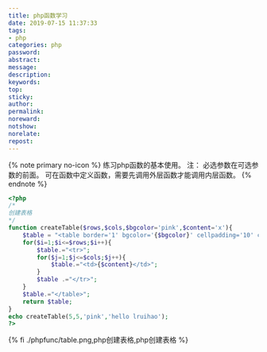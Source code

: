 ```yaml
---
title: php函数学习
date: 2019-07-15 11:37:33
tags:
- php
categories: php
password:
abstract:
message:
description:
keywords:
top:
sticky:
author:
permalink:
noreward:
notshow:
norelate:
repost:
---
```



{% note primary no-icon %}
练习php函数的基本使用。
注：
必选参数在可选参数的前面。
可在函数中定义函数，需要先调用外层函数才能调用内层函数。
{% endnote %}

<!--more-->

```php php函数动态创建表格
<?php
/*
创建表格
*/
function createTable($rows,$cols,$bgcolor='pink',$content='x'){
	$table = "<table border='1' bgcolor='{$bgcolor}' cellpadding='10' cellspacing='0' width='50%' >";
	for($i=1;$i<=$rows;$i++){
		$table.="<tr>";
		for($j=1;$j<=$cols;$j++){
			$table.="<td>{$content}</td>";
		}
		$table .="</tr>";
	}
	$table.="</table>";
	return $table;
}
echo createTable(5,5,'pink','hello lruihao');
?>
```
{% fi ./phpfunc/table.png,php创建表格,php创建表格 %}